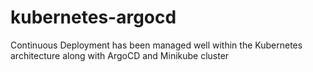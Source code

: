 # kubernetes-argocd

Continuous Deployment has  been managed well within the Kubernetes architecture along with ArgoCD and Minikube cluster
